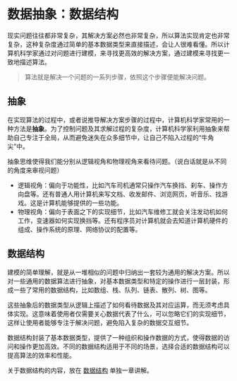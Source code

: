 # 数据抽象：数据结构

现实问题往往都非常复杂，其解决方案必然也非常复杂，所以算法实现肯定也非常复杂，这种复杂度通过简单的基本数据类型来直接描述，会让人很难看懂。所以计算机科学家通过对问题进行建模，来寻找更高效的解决方案，通过建模来寻找更一致地描述算法。

> 算法就是解决一个问题的一系列步骤，依照这个步骤便能解决问题。

## 抽象

在实现算法的过程中，或者说推导解决方案步骤的过程中，计算机科学家常用的一种方法是**抽象**。为了控制问题及其求解过程的复杂度，计算机科学家利用抽象来帮助自己专注于全局，从而避免迷失在众多细节中，让自己不陷入过程的“牛角尖”中。

抽象思维使得我们能分别从逻辑视角和物理视角来看待问题。（说白话就是从不同的角度来审视问题）

- 逻辑视角：偏向于功能性，比如汽车司机通常只操作汽车换挡、刹车、操作方向盘等。还有普通人用计算机来写文档、收发邮件、浏览网页，听音乐、找游戏。这是计算机能够提供的一些功能。
- 物理视角：偏向于表面之下的实现细节，比如汽车维修工就会关注发动机如何工作，变速器如何实现换挡等。还有程序员对计算机就会去知道计算机硬件的组成、操作系统的原理、网络协议的配置等。

## 数据结构

建模的简单理解，就是从一堆相似的问题中归纳出一套较为通用的解决方案。所以对一些通用的数据算法进行抽象，对基本数据类型和特定的操作进行一层封装，形成一些了常用的数据结构，比如数组、栈、队列、链表、散列、树、图等。

这些抽象后的数据类型从逻辑上描述了如何看待数据及其对应运算，而无须考虑具体实现。这意味着使用者仅需要关心数据代表了什么，可以忽略它们的实现细节，这样让使用者能够专注于解决问题，避免陷入复杂的数据交互细节。

数据结构封装了基本数据类型，提供了一种组织和操作数据的方式，使得数据的访问和操作更加高效。不同的数据结构适用于不同的场景，选择合适的数据结构可以提高算法的效率和性能。

关于数据结构的内容，放在 [数据结构]() 单独一章讲解。
